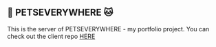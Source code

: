 ## :dog: PETSEVERYWHERE :cat:

This is the server of PETSEVERYWHERE - my portfolio project. You can check out the client repo [HERE](https://github.com/hanhngooo/PetsEverywhere--client)
